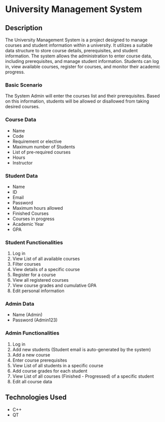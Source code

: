 # University Management System

## Description
The University Management System is a project designed to manage courses and student information within a university. It utilizes a suitable data structure to store course details, prerequisites, and student information. The system allows the administration to enter course data, including prerequisites, and manage student information. Students can log in, view available courses, register for courses, and monitor their academic progress.

### Basic Scenario
The System Admin will enter the courses list and their prerequisites. Based on this information, students will be allowed or disallowed from taking desired courses.

### Course Data
- Name
- Code
- Requirement or elective
- Maximum number of Students
- List of pre-required courses
- Hours
- Instructor

### Student Data
- Name
- ID
- Email
- Password
- Maximum hours allowed
- Finished Courses
- Courses in progress
- Academic Year
- GPA

### Student Functionalities
1. Log in
2. View List of all available courses
3. Filter courses
4. View details of a specific course
5. Register for a course
6. View all registered courses
7. View course grades and cumulative GPA
8. Edit personal information

### Admin Data
- Name (Admin)
- Password (Admin123)

### Admin Functionalities
1. Log in
2. Add new students (Student email is auto-generated by the system)
3. Add a new course
4. Enter course prerequisites
5. View List of all students in a specific course
6. Add course grades for each student
7. View List of all courses (Finished - Progressed) of a specific student
8. Edit all course data

## Technologies Used
- C++
- QT
